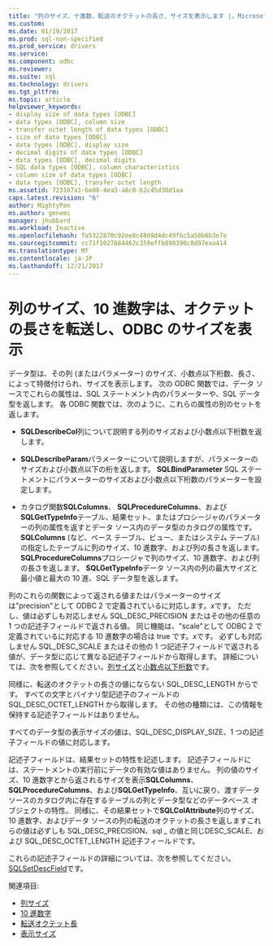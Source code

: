 ```yaml
---
title: "列のサイズ、十進数、転送のオクテットの長さ、サイズを表示します |。Microsoft ドキュメント"
ms.custom: 
ms.date: 01/19/2017
ms.prod: sql-non-specified
ms.prod_service: drivers
ms.service: 
ms.component: odbc
ms.reviewer: 
ms.suite: sql
ms.technology: drivers
ms.tgt_pltfrm: 
ms.topic: article
helpviewer_keywords:
- display size of data types [ODBC]
- data types [ODBC], column size
- transfer octet length of data types [ODBC]
- size of data types [ODBC]
- data types [ODBC], display size
- decimal digits of data types [ODBC]
- data types [ODBC], decimal digits
- SQL data types [ODBC], column characteristics
- column size of data types [ODBC]
- data types [ODBC], transfer octet length
ms.assetid: 723107a1-be08-4ea3-a8c0-b2c45d38d1aa
caps.latest.revision: "6"
author: MightyPen
ms.author: genemi
manager: jhubbard
ms.workload: Inactive
ms.openlocfilehash: fa5322870c92ee8c48d9d4dc49fbc5a50b6b3e7e
ms.sourcegitcommit: cc71f1027884462c359effb898390c8d97eaa414
ms.translationtype: MT
ms.contentlocale: ja-JP
ms.lasthandoff: 12/21/2017
---
```

# <a name="column-size-decimal-digits-transfer-octet-length-and-display-size---odbc"></a>列のサイズ、10 進数字は、オクテットの長さを転送し、ODBC のサイズを表示
データ型は、その列 (またはパラメーター) のサイズ、小数点以下桁数、長さ、によって特徴付けられ、サイズを表示します。 次の ODBC 関数では、データ ソースでこれらの属性は、SQL ステートメント内のパラメーターや、SQL データ型を返します。 各 ODBC 関数では、次のように、これらの属性の別のセットを返します。  
  
-   **SQLDescribeCol**列について説明する列のサイズおよび小数点以下桁数を返します。  
  
-   **SQLDescribeParam**パラメーターについて説明しますが、パラメーターのサイズおよび小数点以下の桁を返します。 **SQLBindParameter** SQL ステートメントにパラメーターのサイズおよび小数点以下桁数のパラメーターを設定します。  
  
-   カタログ関数**SQLColumns**、 **SQLProcedureColumns**、および**SQLGetTypeInfo**テーブル、結果セット、またはプロシージャのパラメーターの列の属性を返すとデータ ソース内のデータ型のカタログの属性です。 **SQLColumns** (など、ベース テーブル、ビュー、またはシステム テーブル) の指定したテーブルに列のサイズ、10 進数字、および列の長さを返します。 **SQLProcedureColumns**プロシージャで列のサイズ、10 進数字、および列の長さを返します。 **SQLGetTypeInfo**データ ソース内の列の最大サイズと最小値と最大の 10 進、SQL データ型を返します。  
  
 列のこれらの関数によって返される値またはパラメーターのサイズは"precision"として ODBC 2 で定義されているに対応します。*x*です。 ただし、値は必ずしも対応しません SQL_DESC_PRECISION またはその他の任意の 1 つの記述子フィールドで返される値。 同じ機能は、"scale"として ODBC 2 で定義されているに対応する 10 進数字の場合は true です。*x*です。 必ずしも対応しません SQL_DESC_SCALE またはその他の 1 つ記述子フィールドで返される値が、データ型に応じて異なる記述子フィールドから取得します。 詳細については、次を参照してください。[列サイズ](../../../odbc/reference/appendixes/column-size.md)と[小数点以下桁数](../../../odbc/reference/appendixes/decimal-digits.md)です。  
  
 同様に、転送のオクテットの長さの値にならない SQL_DESC_LENGTH からです。 すべての文字とバイナリ型記述子のフィールドの SQL_DESC_OCTET_LENGTH から取得します。 その他の種類には、この情報を保持する記述子フィールドはありません。  
  
 すべてのデータ型の表示サイズの値は、SQL_DESC_DISPLAY_SIZE、1 つの記述子フィールドの値に対応します。  
  
 記述子フィールドは、結果セットの特性を記述します。 記述子フィールドには、ステートメントの実行前にデータの有効な値はありません。 列の値のサイズ、10 進数字とから返されるサイズを表示**SQLColumns**、 **SQLProcedureColumns**、および**SQLGetTypeInfo**、互いに戻り、渡すデータ ソースのカタログ内に存在するテーブルの列とデータ型などのデータベース オブジェクトの特性。 同様に、その結果セットで**SQLColAttribute**列のサイズ、10 進数字、およびデータ ソースの列の転送のオクテットの長さを返しますこれらの値は必ずしも SQL_DESC_PRECISION、sql _ の値と同じDESC_SCALE、および SQL_DESC_OCTET_LENGTH 記述子フィールドです。  
  
 これらの記述子フィールドの詳細については、次を参照してください。 [SQLSetDescField](../../../odbc/reference/syntax/sqlsetdescfield-function.md)です。  
  
 関連項目:   
  
-   [列サイズ](../../../odbc/reference/appendixes/column-size.md)  
-   [10 進数字](../../../odbc/reference/appendixes/decimal-digits.md)  
-   [転送オクテット長](../../../odbc/reference/appendixes/transfer-octet-length.md)  
-   [表示サイズ](../../../odbc/reference/appendixes/display-size.md)
